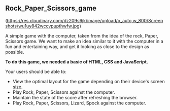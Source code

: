 ## Rock_Paper_Scissors_game

(https://res.cloudinary.com/dz209s6jk/image/upload/q_auto,w_800/Screenshots/wu1uy842wccvpupthwfw.jpg)

A simple game with the computer, taken from the idea of the rock, Paper, Scissors game. We want to make an idea similar to it with the computer in a fun and entertaining way, and get it looking as close to the design as possible.


**To do this game, we needed a basic of HTML, CSS and JavaScript.**

Your users should be able to:

- View the optimal layout for the game depending on their device's screen size.
- Play Rock, Paper, Scissors against the computer.
- Maintain the state of the score after refreshing the browser.
- Play Rock, Paper, Scissors, Lizard, Spock against the computer.
